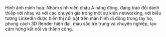 Hình ảnh minh họa: Nhóm sinh viên châu Á năng động, đang trao đổi danh thiếp với nhau và với các chuyên gia trong một sự kiện networking, với biểu tượng LinkedIn được hiển thị nổi bật trên màn hình di động trong tay họ, phong cách 3D Render hiện đại, màu sắc trẻ trung và chuyên nghiệp, tạo cảm hứng kết nối và thành công.